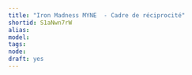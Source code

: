 ```yaml
---
title: "Iron Madness MYNE  - Cadre de réciprocité"
shortid: S1aNwn7rW
alias: 
model: 
tags: 
node: 
draft: yes
--- 
```

 